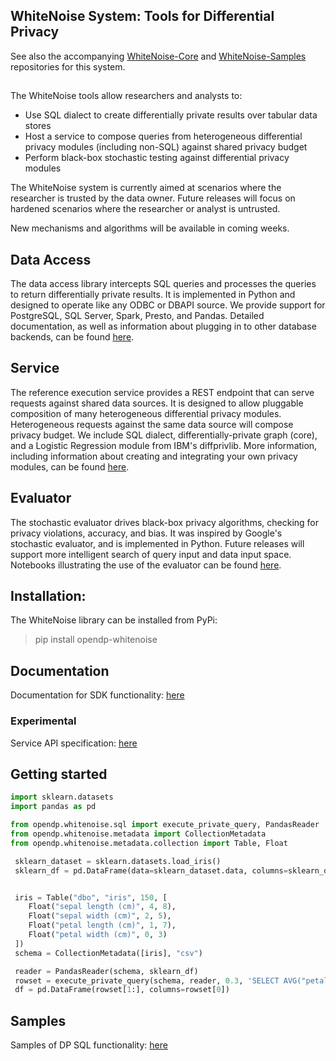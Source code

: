 <!---
<a href="https://www.linkedin.com/pulse/microsoft-harvards-institute-quantitative-social-science-john-kahan/"><img src="images/WhiteNoise Logo/SVG/Full_grey.svg" align="left" height="65" vspace="8" hspace="18"></a>
--->
## WhiteNoise System: Tools for Differential Privacy
See also the accompanying [WhiteNoise-Core](https://github.com/opendifferentialprivacy/whitenoise-core) and [WhiteNoise-Samples](https://github.com/opendifferentialprivacy/whitenoise-samples) repositories for this system.

##

The WhiteNoise tools allow researchers and analysts to: 

* Use SQL dialect to create differentially private results over tabular data stores
* Host a service to compose queries from heterogeneous differential privacy modules (including non-SQL) against shared privacy budget
* Perform black-box stochastic testing against differential privacy modules

The WhiteNoise system is currently aimed at scenarios where the researcher is trusted by the data owner.  Future releases will focus on hardened scenarios where the researcher or analyst is untrusted.  

New mechanisms and algorithms will be available in coming weeks.


## Data Access

The data access library intercepts SQL queries and processes the queries to return differentially private results.  It is implemented in Python and designed to operate like any ODBC or DBAPI source.  We provide support for PostgreSQL, SQL Server, Spark, Presto, and Pandas. Detailed documentation, as well as information about plugging in to other database backends, can be found [here](https://github.com/opendifferentialprivacy/whitenoise-samples/tree/master/docs).

## Service

The reference execution service provides a REST endpoint that can serve requests against shared data sources.  It is designed to allow pluggable composition of many heterogeneous differential privacy modules.  Heterogeneous requests against the same data source will compose privacy budget.  We include SQL dialect, differentially-private graph (core), and a Logistic Regression module from IBM's diffprivlib.  More information, including information about creating and integrating your own privacy modules, can be found [here](https://github.com/opendifferentialprivacy/whitenoise-system/tree/master/service).

## Evaluator

The stochastic evaluator drives black-box privacy algorithms, checking for privacy violations, accuracy, and bias.  It was inspired by Google's stochastic evaluator, and is implemented in Python.  Future releases will support more intelligent search of query input and data input space.  Notebooks illustrating the use of the evaluator can be found [here](https://github.com/opendifferentialprivacy/whitenoise-samples/tree/master/evaluator).

## Installation:
The WhiteNoise library can be installed from PyPi:
> pip install opendp-whitenoise

## Documentation
Documentation for SDK functionality: [here](https://opendifferentialprivacy.github.io/whitenoise-samples/docs/api/system/)

### Experimental
Service API specification: [here](https://github.com/opendifferentialprivacy/whitenoise-system/blob/master/service/openapi/swagger.yml)

## Getting started
```python
import sklearn.datasets
import pandas as pd

from opendp.whitenoise.sql import execute_private_query, PandasReader
from opendp.whitenoise.metadata import CollectionMetadata
from opendp.whitenoise.metadata.collection import Table, Float

 sklearn_dataset = sklearn.datasets.load_iris()
 sklearn_df = pd.DataFrame(data=sklearn_dataset.data, columns=sklearn_dataset.feature_names)


 iris = Table("dbo", "iris", 150, [
    Float("sepal length (cm)", 4, 8),
    Float("sepal width (cm)", 2, 5),
    Float("petal length (cm)", 1, 7),
    Float("petal width (cm)", 0, 3)
 ])
 schema = CollectionMetadata([iris], "csv")

 reader = PandasReader(schema, sklearn_df)
 rowset = execute_private_query(schema, reader, 0.3, 'SELECT AVG("petal width (cm)") FROM dbo.iris')
 df = pd.DataFrame(rowset[1:], columns=rowset[0])
```
## Samples
Samples of DP SQL functionality: [here](https://github.com/opendifferentialprivacy/whitenoise-samples/blob/master/data/README.md)
